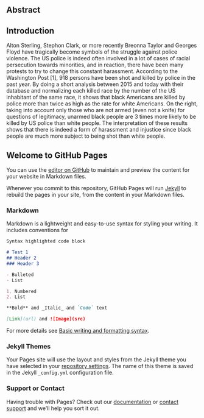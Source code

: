 ## Abstract

## Introduction
Alton Sterling, Stephon Clark, or more recently Breonna Taylor and Georges Floyd have tragically become symbols of the struggle against police violence. The US police is indeed often involved in a lot of cases of racial persecution towards minorities, and in reaction, there have been many protests to try to change this constant harassment. According to the Washington Post [1], 918 persons have been shot and killed by police in the past year. By doing a short analysis between 2015 and today with their database and normalizing each killed race by the number of the US inhabitant of the same race, it shows that black Americans are killed by police more than twice as high as the rate for white Americans.
On the right, taking into account only those who are not armed (even not a knife) for questions of legitimacy,  unarmed black people are 3 times more likely to be killed by US police than white people.
The interpretation of these results shows that there is indeed a form of harassment and injustice since black people are much more subject to being shot than white people. 


## Welcome to GitHub Pages

You can use the [editor on GitHub](https://github.com/ClaraLeDraoulec/BLM-Data-Story/edit/gh-pages/index.md) to maintain and preview the content for your website in Markdown files.

Whenever you commit to this repository, GitHub Pages will run [Jekyll](https://jekyllrb.com/) to rebuild the pages in your site, from the content in your Markdown files.

### Markdown

Markdown is a lightweight and easy-to-use syntax for styling your writing. It includes conventions for

```markdown
Syntax highlighted code block

# Test 1
## Header 2
### Header 3

- Bulleted
- List

1. Numbered
2. List

**Bold** and _Italic_ and `Code` text

[Link](url) and ![Image](src)
```

For more details see [Basic writing and formatting syntax](https://docs.github.com/en/github/writing-on-github/getting-started-with-writing-and-formatting-on-github/basic-writing-and-formatting-syntax).

### Jekyll Themes

Your Pages site will use the layout and styles from the Jekyll theme you have selected in your [repository settings](https://github.com/ClaraLeDraoulec/BLM-Data-Story/settings/pages). The name of this theme is saved in the Jekyll `_config.yml` configuration file.

### Support or Contact

Having trouble with Pages? Check out our [documentation](https://docs.github.com/categories/github-pages-basics/) or [contact support](https://support.github.com/contact) and we’ll help you sort it out.
